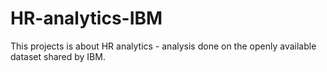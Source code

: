 # HR-analytics-IBM

This projects is about HR analytics - analysis done on the openly available dataset shared by IBM. 
